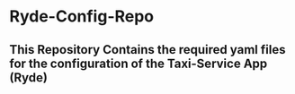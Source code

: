 # Ryde-Config-Repo
## This Repository Contains the required yaml files for the configuration of the Taxi-Service App (Ryde)
